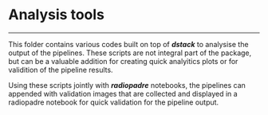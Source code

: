 # Analysis tools
----

This folder contains various codes built on top of __*dstack*__ to analysise the output of the pipelines. These scripts are not integral part of the package, but can be a valuable addition for creating quick analyitics plots or for validition of the pipeline results.

Using these scripts jointly with __*radiopadre*__ notebooks, the pipelines can appended with validation images that are collected and displayed in a radiopadre notebook for quick validation for the pipeline output.
